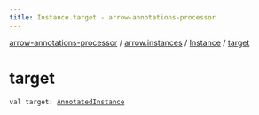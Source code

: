 ```yaml
---
title: Instance.target - arrow-annotations-processor
---
```


[arrow-annotations-processor](../../index.html) / [arrow.instances](../index.html) / [Instance](index.html) / [target](./target.html)

# target

`val target: `[`AnnotatedInstance`](../-annotated-instance/index.html)